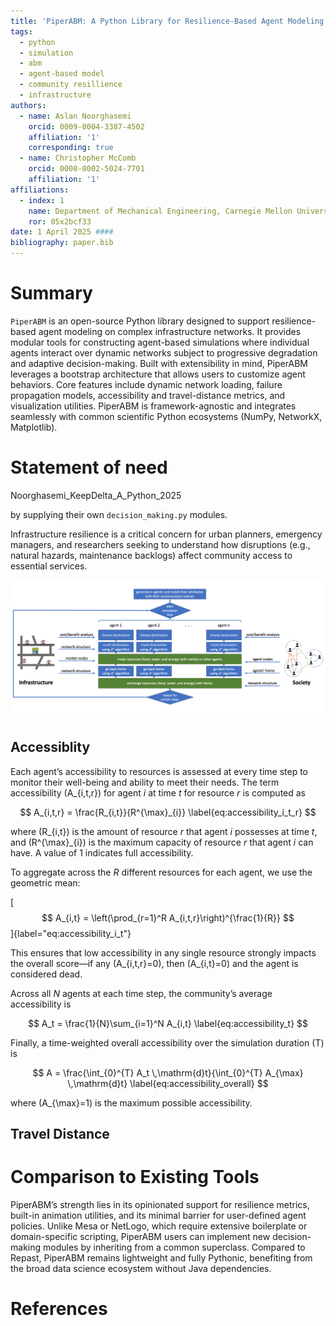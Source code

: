 ```yaml
---
title: 'PiperABM: A Python Library for Resilience-Based Agent Modeling'
tags:
  - python
  - simulation
  - abm
  - agent-based model
  - community resillience
  - infrastructure
authors:
  - name: Aslan Noorghasemi 
    orcid: 0009-0004-3387-4502
    affiliation: '1'
    corresponding: true
  - name: Christopher McComb
    orcid: 0000-0002-5024-7701
    affiliation: '1'
affiliations:
  - index: 1
    name: Department of Mechanical Engineering, Carnegie Mellon University, USA
    ror: 05x2bcf33
date: 1 April 2025 ####
bibliography: paper.bib
---
```


# Summary

`PiperABM` is an open-source Python library designed to support resilience-based agent modeling on complex infrastructure networks. It provides modular tools for constructing agent-based simulations where individual agents interact over dynamic networks subject to progressive degradation and adaptive decision-making. Built with extensibility in mind, PiperABM leverages a bootstrap architecture that allows users to customize agent behaviors. Core features include dynamic network loading, failure propagation models, accessibility and travel-distance metrics, and visualization utilities. PiperABM is framework-agnostic and integrates seamlessly with common scientific Python ecosystems (NumPy, NetworkX, Matplotlib).

# Statement of need


Noorghasemi_KeepDelta_A_Python_2025

 by supplying their own `decision_making.py` modules.

Infrastructure resilience is a critical concern for urban planners, emergency managers, and researchers seeking to understand how disruptions (e.g., natural hazards, maintenance backlogs) affect community access to essential services.

![The computational model emulates the relation between the elements of infrastructure and social networks.](./assets/interconnected.png)

# 

## Accessiblity

Each agent’s accessibility to resources is assessed at every time step to monitor their well-being and ability to meet their needs. The term accessibility \(A_{i,t,r}\) for agent *i* at time *t* for resource *r* is computed as

$$
A_{i,t,r} = \frac{R_{i,t}}{R^{\max}_{i}}
\label{eq:accessibility_i_t_r}
$$

where \(R_{i,t}\) is the amount of resource *r* that agent *i* possesses at time *t*, and \(R^{\max}_{i}\) is the maximum capacity of resource *r* that agent *i* can have. A value of 1 indicates full accessibility.

To aggregate across the *R* different resources for each agent, we use the geometric mean:

[$$
A_{i,t} = \left(\prod_{r=1}^R A_{i,t,r}\right)^{\frac{1}{R}}
$$]{label="eq:accessibility_i_t"}

This ensures that low accessibility in any single resource strongly impacts the overall score—if any \(A_{i,t,r}=0\), then \(A_{i,t}=0\) and the agent is considered dead.

Across all *N* agents at each time step, the community’s average accessibility is

$$
A_t = \frac{1}{N}\sum_{i=1}^N A_{i,t}
\label{eq:accessibility_t}
$$

Finally, a time-weighted overall accessibility over the simulation duration \(T\) is

$$
A = \frac{\int_{0}^{T} A_t \,\mathrm{d}t}{\int_{0}^{T} A_{\max} \,\mathrm{d}t}
\label{eq:accessibility_overall}
$$

where \(A_{\max}=1\) is the maximum possible accessibility.

## Travel Distance



# Comparison to Existing Tools

PiperABM’s strength lies in its opinionated support for resilience metrics, built-in animation utilities, and its minimal barrier for user-defined agent policies. Unlike Mesa or NetLogo, which require extensive boilerplate or domain-specific scripting, PiperABM users can implement new decision-making modules by inheriting from a common superclass. Compared to Repast, PiperABM remains lightweight and fully Pythonic, benefiting from the broad data science ecosystem without Java dependencies.

# References